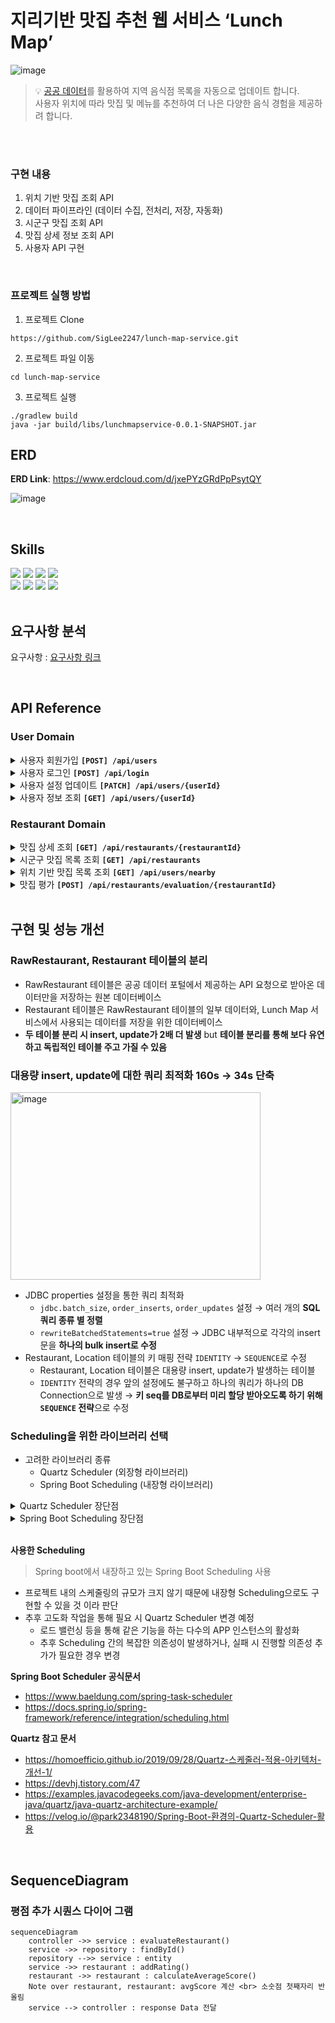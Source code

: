 # 지리기반 맛집 추천 웹 서비스 ‘Lunch Map’

![image](https://github.com/SigLee2247/lunch-map-service/assets/116015708/ac303637-ec6e-42c2-95c7-06ef85460fd1)


>💡 [공공 데이터](https://www.data.go.kr/tcs/dss/selectDataSetList.do?dType=API&keyword=%EA%B2%BD%EA%B8%B0%EB%8F%84+%EC%9D%BC%EB%B0%98%EC%9D%8C%EC%8B%9D%EC%A0%90&operator=AND&detailKeyword=&publicDataPk=&recmSe=&detailText=&relatedKeyword=&commaNotInData=&commaAndData=&commaOrData=&must_not=&tabId=&dataSetCoreTf=&coreDataNm=&sort=_score&relRadio=&orgFullName=&orgFilter=&org=&orgSearch=&currentPage=1&perPage=10&brm=&instt=&svcType=&kwrdArray=&extsn=&coreDataNmArray=&pblonsipScopeCode=)를 활용하여 지역 음식점 목록을 자동으로 업데이트 합니다.
><br/>사용자 위치에 따라 맛집 및 메뉴를 추천하여 더 나은 다양한 음식 경험을 제공하려 합니다.

<br/>
<br/>

### 구현 내용
1. 위치 기반 맛집 조회 API
2. 데이터 파이프라인 (데이터 수집, 전처리, 저장, 자동화)
3. 시군구 맛집 조회 API
4. 맛집 상세 정보 조회 API
5. 사용자 API 구현

<br/>

### 프로젝트 실행 방법

1. 프로젝트 Clone

```shell
https://github.com/SigLee2247/lunch-map-service.git
```

2. 프로젝트 파일 이동

```shell
cd lunch-map-service
```

3. 프로젝트 실행

```shell
./gradlew build
java -jar build/libs/lunchmapservice-0.0.1-SNAPSHOT.jar
```




## ERD

**ERD Link**:  https://www.erdcloud.com/d/jxePYzGRdPpPsytQY

![image](https://github.com/wanted-pre-onboarding-7th-backend-T/lunch-map-service/assets/65665065/16969622-6172-4d68-a554-ce92b94e96f2)

<br/>

## Skills

<div>
  <img src="https://img.shields.io/badge/Springboot.3.1.5-80EA62?style=flat-square&logo=Springboot&logoColor=black"/>
  <img src="https://img.shields.io/badge/Spring DATA JPA-80EA62?style=flat-square&logo=Spring&logoColor=black"/>
  <img src="https://img.shields.io/badge/SpringSecurity6.1.5-80EA62?style=flat-square&logo=Spring&logoColor=black"/>
  <img src="https://img.shields.io/badge/JWT-000000?style=flat-square&logo=JWT&logoColor=white"/>
</div>
<div>
  <img src="https://img.shields.io/badge/REDIS-dc382c?style=flat-square&logo=REDIS&logoColor=white"/>
  <img src="https://img.shields.io/badge/MySQL-764ABC?style=flat-square&logo=MySQL&logoColor=white">
  <img src="https://img.shields.io/badge/QueryDSL-764ABC?style=flat-square&logo=QueryDSL&logoColor=white">
  <img src="https://img.shields.io/badge/junit5-25A162?style=flat-square&logo=junit5&logoColor=white"/>
</div>

<br/>

## 요구사항 분석

요구사항 : [요구사항 링크](https://www.notion.so/a9a2ec57b65545e4be7da370c4649007?pvs=21)


<br/>

## API Reference

### User Domain

<details>
  <summary>사용자 회원가입 <b><code>[POST] /api/users</code></b></summary><br/>

- `계정명`, `패스워드` 입력하여 회원가입

  <br/>

**Request**

| 전달 방식 | Name | Type | Description |
  | --- | --- | --- | --- |
| Body | username | String | 사용자 계정명 |
| Body | password | String | 사용자 비밀번호 |

  ```json
  {
    "username": "test",
    "password": "abcd1234"
  }
  ```

  <br/>

**Response**

| StatusCode | Message | Description |
  | --- | --- | --- |
| 201 |  | 사용자 등록 성공 |
| 400 | 필수값이 입력되지 않았습니다. | 사용자 등록 시 필수값 누락 |
| 409 | 이미 사용 중인 E-mail 입니다. | 사용자 등록 시 중복 E-mail |

  ```json
  {
    "data": {
      "userId": 1
    },
    "message": "OK",
    "code": 201,
    "timeStamp": "2023-11-02 13:15:11"
  }
  ```
</details>

<details>
  <summary>사용자 로그인 <b><code>[POST] /api/login</code></b></summary><br/>

- `계정명`, `패스워드` 이용한 로그인 `JWT 토큰 활용`

  <br/>

**Request**

| 전달 방식 | Name | Type | Description |
  | --- | --- | --- | --- |
| Body | username | String | 사용자 계정명 |
| Body | password | String | 사용자 비밀번호 |

  ```json
  {
    "username": "test",
    "password": "abcd1234"
  }
  ```

  <br/>

**Response**

| StatusCode | Message | Description |
  | --- | --- | --- |
| 200 |  | 로그인 성공 |
| 401 | Unauthorized | 로그인 시 문제가 발생함 |

</details>

<details>
  <summary>사용자 설정 업데이트 <b><code>[PATCH] /api/users/{userId}</code></b></summary><br/>

- 사용자의 위치인 `위도`, `경도`와 `점심 추천 기능 사용 여부`를 업데이트
- 변경을 원하지 않는 파라미터는 생략 후 전달

  <br/>

**Request**

|    전달 방식    |       Name       |                  Type                  |             Description |
|:-----------:|:----------------:|:--------------------------------------:|------------------------:|
|    Body     |       lat        |                 Double                 |                  사용자 위도 |
|    Body     |       lon        |                 Double                 |                  사용자 경도 |
|    Body     |  serviceAccess   | Enum <br/>(`LUNCH`, `DINNER`, `NONE`)  |            사용자 점심 추천 여부 |
|    Body     |     username     |                 String                 |                  사용자 이름 |



  ```json
  {
    "latitude": "test",
    "longitude": "abcd1234",
    "serviceAccess": "LUNCH",
    "username": "siglee"
  }
  ```

  <br/>

**Response**

| StatusCode | Message | Description |
  | --- | --- | --- |
| 200 |  | 사용자 정보 업데이트 성공 |
| 401 | Unauthorized | 로그인 시 문제가 발생함 |

</details>

<details>
  <summary>사용자 정보 조회 <b><code>[GET] /api/users/{userId}</code></b></summary><br/>

- `패스워드`를 제외한 모든 사용자 정보 반환

  <br/>

**Request**

| 전달 방식 | Name | Type | Description |
  | --- | --- | --- | --- |
| Path Variable | usersId | Long | 사용자 식별자 |

  <br/>

**Response**

| StatusCode | Message | Description |
  | --- | --- | --- |
| 201 |  | 사용자 정보 조회 성공 |
| 401 | Unauthorized | 로그인 시 문제가 발생함 |

  ```json
  {
    "data": {
      "id": 1,
      "userName": "testName",
      "latitude": 132.123456,
      "longitude": 32.58694,
      "serviceAccess": "LUNCH"
    },
    "message": "OK",
    "code": 200,
    "timeStamp": "2023-11-02 13:15:11"
  }
  ```
</details>

### Restaurant Domain

<details>
  <summary>맛집 상세 조회 <b><code>[GET] /api/restaurants/{restaurantId}</code></b></summary><br/>

- `맛집 모든 필드`와 `평가` 상세 리스트 포함하여 조회
- `평가` 상세 리스트는 최신순으로 조회

  <br/>

**Request**

| 전달 방식 | Name | Type | Description |
  | --- | --- | --- | --- |
| Path Variable | restaurantId | Long | 맛집 식별자 |

  <br/>

**Response**

| StatusCode | Message | Description |
  | --- | --- | --- |
| 200 |  | 맛집 상세 조회 성공 |
| 404 | 맛집 정보가 존재하지 않습니다. | 맛집 데이터 없음 |
| 401 | Unauthorized | 로그인 시 문제가 발생함 |

  ```json
  {
    "data": {
      "restaurantId": 1,
      "restaurantName": "아도니스",
      "lotNumberAddress": "경기도 가평군 상면 행현리 602-3번지",
      "roadNameAddress": "경기도 가평군 상면 수목원로 314-2",
      "zipCode": "12448",
      "longitude": 37.7516678333,
      "latitude": 127.3588076752,
      "location": {
        "cityName": "경기도",
        "countryName": "가평군",
        "longitude": 37.7516678333,
        "latitude": 127.3588076752
      },
      "averageScore": 0.0,
      "ratingList": [
        {
          "content": "리뷰 본문",
          "username": "작성자 이름",
          "score": 0
        }
      ]
    },
    "message": "OK",
    "code": 200,
    "timeStamp": "2023-11-02 13:15:11"
  }
  ```
</details>

<details>
  <summary>시군구 맛집 목록 조회 <b><code>[GET] /api/restaurants</code></b></summary><br/>

- 해당 `도시`, `시군구` 내의 맛집 목록 조회

  <br/>

**Request**

| 전달 방식 | Name | Type | Description | 필수값 |
  | --- | --- | --- | --- | --- |
| Parameter | cityName | String | 도시(도, 시(광역시)) | False |
| Parameter | countryName | String | 시, 군, 구 | False |


  <br/>

**Response**

| StatusCode | Message | Description |
  | --- | --- | --- |
| 200 |  | 시군구 맛집 목록 조회 성공 |
| 401 | Unauthorized | 로그인 시 문제가 발생함 |

  ```json
  {
    "data": {
      "content": [
        {
          "restaurantId": 1, 
          "restaurantName": "아도니스",
          "lotNumberAddress": "경기도 가평군 상면 행현리 602-3번지", 
          "roadNameAddress": "경기도 가평군 상면 수목원로 314-2",
          "longitude": 37.7516678333, 
          "latitude": 127.3588076752,
          "location": {
            "cityName": "경기도",
            "countryName": "가평군",
            "longitude": 37.7516678333,
            "latitude": 127.3588076752
          },				
          "averageScore": 0.0
        }
      ],
      "pageable": {
        "offset": 0,
        "size": 30,
        "totalElements": 30,
        "last": true,
        "numberOfElements": 100,
        "first": true,
        "totalPages": 10
      }
    },
    "message": "OK",
    "code": 200,
    "timeStamp": "2023-11-02 13:15:11"
  }
  ```
</details>

<details>
  <summary>위치 기반 맛집 목록 조회 <b><code>[GET] /api/users/nearby</code></b></summary><br/>

- 해당 `위도`, `경도` 위치를 기반으로 `반경` km 내의 맛집 목록 조회
- 요청 좌표와 식당 사이의 거리인 `거리순` 과 `평점순` 조회 가능

  <br/>

**Request**

| 전달 방식 | Name | Type | Description | 필수값 |
  | --- | --- | --- | --- | --- |
| Parameter | currentLongitude | String | 추천 받을 위치 경도 | True |
| Parameter | currentLatitude | String | 추천 받을 위치 위도 | True |
| Parameter | range | Double | 추천 맛집 반경 | True |
| Parameter | sorting | String | 정렬 기준 | False (거리순) |

  <br/>

**Response**

| StatusCode | Message | Description |
  | --- | --- | --- |
| 200 |  | 위치 기반 맛집 목록 조회 성공 |
| 400 | 필수값이 입력되지 않았습니다. | 맛집 조회 시 필수값 누락 |
| 401 | Unauthorized | 로그인 시 문제가 발생함 |

  ```json
  {
    "data": [
      {
        "id": 1,
        "locationId": 1,
        "name": "아도니스",
        "lotNumberAddress": "경기도 가평군 상면 행현리 602-3번지", 
        "roadNameAddress": "경기도 가평군 상면 수목원로 314-2",
        "zipCode": 1234,
        "longitude": 37.7516678333,
        "latitude": 127.3588076752,
        "averageScore": 0.0
      }
    ],
    "message": "OK",
    "code": 200,
    "timeStamp": "2023-11-02 13:15:11"
  }
  ```
</details>

<details>
    <summary>맛집 평가 <b><code>[POST] /api/restaurants/evaluation/{restaurantId}</code></b></summary>

- 사용자가 작성하는 음식점 리뷰
- 평점은 0 ~ 10까지의 자연수만 줄 수 있으며 입력 필수
- 간단한 리뷰는 필수가 아니다.

**Request**

| 전달 방식         | Name         | Type    | Description      | 필수값  |
  |---------------|--------------|---------|------------------|------|
| Boody         | score        | Integer | 평점               | True |
| Parameter     | content      | String  | 리뷰 댓글            | False |
| Path Variable | restaurantId | Long    | 맛집 식별자           | True |
| Login         | 로그인 여부       | Long    | 로그인 시 사용자 식별자 조회 | True |

**Response**

| StatusCode | Message | Description |
| --- | --- |  |
| 200 |  | 리뷰 등록 성공 |
| 400 | 필수값이 입력되지 않았습니다. | 평점 작성 누락 |
| 401 | Unauthorized | 로그인 시 문제가 발생함 |

  ```json
  {
    "data": [
      {
        "restaurantId": 1
      }
    ],
    "message": "OK",
    "code": 200,
    "timeStamp": "2023-11-02 13:15:11"
  }
  ```

</details>

<br/>

## 구현 및 성능 개선

### RawRestaurant, Restaurant 테이블의 분리

- RawRestaurant 테이블은 공공 데이터 포털에서 제공하는 API 요청으로 받아온 데이터만을 저장하는 원본 데이터베이스
- Restaurant 테이블은 RawRestaurant 테이블의 일부 데이터와, Lunch Map 서비스에서 사용되는 데이터를 저장을 위한 데이터베이스
- **두 테이블 분리 시 insert, update가 2배 더 발생** but **테이블 분리를 통해 보다 유연하고 독립적인 테이블 주고 가질 수 있음**

### 대용량 insert, update에 대한 쿼리 최적화 **160s -> 34s 단축**
<img src="https://github.com/SigLee2247/lunch-map-service/assets/116015708/a1cca23e-3e5f-41a9-9500-9e6a270a52db" alt="image" width="400" height="300">


- JDBC properties 설정을 통한 쿼리 최적화
  - `jdbc.batch_size`, `order_inserts`, `order_updates` 설정 → 여러 개의 **SQL 쿼리 종류 별 정렬**
  - `rewriteBatchedStatements=true` 설정 → JDBC 내부적으로 각각의 insert문을 **하나의 bulk insert로 수정**
- Restaurant, Location 테이블의 키 매핑 전략 `IDENTITY` → `SEQUENCE`로 수정
    - Restaurant, Location 테이블은 대용량 insert, update가 발생하는 테이블
    - `IDENTITY` 전략의 경우 앞의 설정에도 불구하고 하나의 쿼리가 하나의 DB Connection으로 발생 → **키 seq를 DB로부터 미리 할당 받아오도록 하기 위해 `SEQUENCE` 전략**으로 수정

### Scheduling을 위한 라이브러리 선택

- 고려한 라이브러리 종류
    - Quartz Scheduler (외장형 라이브러리)
    - Spring Boot Scheduling (내장형 라이브러리)

<details>
  <summary>Quartz Scheduler 장단점</summary><br/>

**장점**

1. 기본 제공되는 Spring Boot Scheduling 대비  **세부적인 설정 가능**
- 서로 의존성 있는 **스케줄 작업의 실행 및 실패 시 간단하게 제어** 가능
- 즉 작업 실패 시 재동작 트리거를 손쉽게 설정할 수 있음
3. DB 기반으로 스케줄러 간의 Clustering 기능 제공 (로드밸런싱 사용 시 장점)
4. In-memory Job Scheduler 제공
5. 다양한 플러그인의 존재
6. **Scheduler 와 Job의 분리**
- Job이 추가 되었을 때 스케줄러를 재배포 하게 되면 스케줄러가 중단되고 실행되는 작업이 많을 때는 재배포 타이밍을 잡기 어려워진다. → 이를 해결하기 위해 Job 과 Scheduler의 분리를 통해 별도 배포 가능

**단점**

1. 외부 의존성 사용으로 인한 **의존성 추가**
2. 클러스터링을 위해 DB Table 생성
3. Clustering 기능 제공하지만 단순한 random 방식이라 완벽한 Cluster 간의 로드 분산 X
4. Fixed Delay 타입 보장 X (실행된 이후 특정 시점 뒤 실행 방식)
5. 내장형 Scheduler 대비 **불필요한 설정 추가**
- 내장형 Scheduler 사용 시 간단한 어노테이션으로 사용이 가능

</details>

<details>
  <summary>Spring Boot Scheduling 장단점</summary><br/>

- 스프링에서 제공하는 내장형 스케줄러
- 특정 주기로 실행할 작업 정의 및 관리 가능
- 1개의 스레드를 활용해 스케줄링 진행 → 반복 실행해도 동일한 스레드에서 작업을 진행

**장점**

1. 내장 라이브러리로 추가적인 의존성 불필요
2. `@Scheduled` 어노테이션을 통해 간단한 제어 가능

**단점**

1. 로드 밸런싱 등 특정 APP의 인스턴스를 여러 개 생성 시, 같은 스케줄링이 여러 번 실행되는 것을 방지하기 위해 ShedLock 필요 → `@TryLock` 어노테이션으로 가능
2. 인메모리 스케줄러로 스케줄링 tasks 관련 정보는 메모리에서 관리 → 어플리케이션이 재시작되거나 중단되면 기존 tasks 정보 모두 사라짐, 즉 하나의 어플리케이션 메모리에서 동작하므로 분산 시스템이나 MSA 구조에는 적합X
3. task 간 의존성을 부여하기 힘듦, 예를 들어 **A task 실행 → B task 실행**과 같은 tasks 간 실행 순서를 정의하기 어려우며 특정 task 실행 실패 시 동작을 지정할 수 없음


</details>

<br/>

**사용한 Scheduling**

> Spring boot에서 내장하고 있는 Spring Boot Scheduling 사용

- 프로젝트 내의 스케줄링의 규모가 크지 않기 때문에 내장형 Scheduling으로도 구현할 수 있을 것 이라 판단
- 추후 고도화 작업을 통해 필요 시 Quartz Scheduler 변경 예정
    - 로드 밸런싱 등을 통해 같은 기능을 하는 다수의 APP 인스턴스의 활성화
    - 추후 Scheduling 간의 복잡한 의존성이 발생하거나, 실패 시 진행할 의존성 추가가 필요한 경우 변경

**Spring Boot Scheduler 공식문서**

- https://www.baeldung.com/spring-task-scheduler
- https://docs.spring.io/spring-framework/reference/integration/scheduling.html

**Quartz 참고 문서**

- https://homoefficio.github.io/2019/09/28/Quartz-스케줄러-적용-아키텍처-개선-1/
- https://devhj.tistory.com/47
- https://examples.javacodegeeks.com/java-development/enterprise-java/quartz/java-quartz-architecture-example/
- https://velog.io/@park2348190/Spring-Boot-환경의-Quartz-Scheduler-활용

<br/>


## SequenceDiagram
### 평점 추가 시퀀스 다이어 그램
```mermaid
sequenceDiagram
	controller ->> service : evaluateRestaurant()
	service ->> repository : findById()
	repository -->> service : entity
	service ->> restaurant : addRating()
	restaurant ->> restaurant : calculateAverageScore()
	Note over restaurant, restaurant: avgScore 계산 <br> 소숫점 첫째자리 반올림 
	service --> controller : response Data 전달

```
